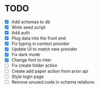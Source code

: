 # TODO

- [x] Add schemas to db
- [x] Write seed script
- [x] Add auth
- [x] Plug data into the front end
- [x] Fix typing in context provider
- [x] Update UI to match new provider
- [x] Fix dark mode
- [x] Change font to inter
- [ ] Fix create folder action
- [ ] Create add paper action from arxiv api 
- [ ] Style login page
- [ ] Remove unused code in schema relations